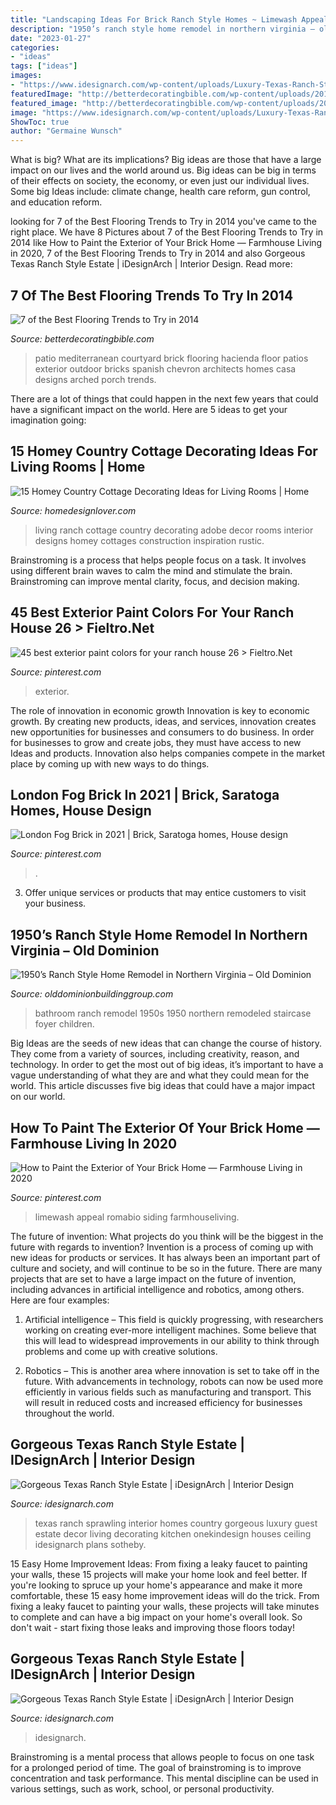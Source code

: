 ```yaml
---
title: "Landscaping Ideas For Brick Ranch Style Homes ~ Limewash Appeal Romabio Siding Farmhouseliving"
description: "1950’s ranch style home remodel in northern virginia – old dominion"
date: "2023-01-27"
categories:
- "ideas"
tags: ["ideas"]
images:
- "https://www.idesignarch.com/wp-content/uploads/Luxury-Texas-Ranch-Style-Home_6.jpg"
featuredImage: "http://betterdecoratingbible.com/wp-content/uploads/2014/01/mediterranean-patio.jpg"
featured_image: "http://betterdecoratingbible.com/wp-content/uploads/2014/01/mediterranean-patio.jpg"
image: "https://www.idesignarch.com/wp-content/uploads/Luxury-Texas-Ranch-Style-Home_6.jpg"
ShowToc: true
author: "Germaine Wunsch"
---
```



What is big? What are its implications?
Big ideas are those that have a large impact on our lives and the world around us. Big ideas can be big in terms of their effects on society, the economy, or even just our individual lives. Some big Ideas include: climate change, health care reform, gun control, and education reform.

	

		
looking for 7 of the Best Flooring Trends to Try in 2014 you've came to the right place. We have 8 Pictures about 7 of the Best Flooring Trends to Try in 2014 like How to Paint the Exterior of Your Brick Home — Farmhouse Living in 2020, 7 of the Best Flooring Trends to Try in 2014 and also Gorgeous Texas Ranch Style Estate | iDesignArch | Interior Design. Read more:
		
    
## 7 Of The Best Flooring Trends To Try In 2014

<img loading=lazy src="http://betterdecoratingbible.com/wp-content/uploads/2014/01/mediterranean-patio.jpg" onerror="this.onerror=null;this.src='https://tse4.mm.bing.net/th?id=OIP.oauFU53rcI6q4Astz5RnQgHaLP&amp;pid=15.1';" alt="7 of the Best Flooring Trends to Try in 2014">

_Source: betterdecoratingbible.com_

>patio mediterranean courtyard brick flooring hacienda floor patios exterior outdoor bricks spanish chevron architects homes casa designs arched porch trends. 

	

There are a lot of things that could happen in the next few years that could have a significant impact on the world. Here are 5 ideas to get your imagination going: 

    
## 15 Homey Country Cottage Decorating Ideas For Living Rooms | Home

<img loading=lazy src="https://homedesignlover.com/wp-content/uploads/2014/01/1-Adobe-Ranch.jpg" onerror="this.onerror=null;this.src='https://tse3.mm.bing.net/th?id=OIP.-mOWnxrtZYUINw-w3gh93wHaF1&amp;pid=15.1';" alt="15 Homey Country Cottage Decorating Ideas for Living Rooms | Home">

_Source: homedesignlover.com_

>living ranch cottage country decorating adobe decor rooms interior designs homey cottages construction inspiration rustic. 

	

Brainstroming is a process that helps people focus on a task. It involves using different brain waves to calm the mind and stimulate the brain. Brainstroming can improve mental clarity, focus, and decision making.

    
## 45 Best Exterior Paint Colors For Your Ranch House 26 &gt; Fieltro.Net

<img loading=lazy src="https://i.pinimg.com/736x/c8/83/13/c883134d2346c93e8f0cb77faefe4745.jpg" onerror="this.onerror=null;this.src='https://tse2.mm.bing.net/th?id=OIP.YhuOuK4LXaAmkvE3l31mrwHaJE&amp;pid=15.1';" alt="45 best exterior paint colors for your ranch house 26 &gt; Fieltro.Net">

_Source: pinterest.com_

>exterior. 

	

The role of innovation in economic growth
Innovation is key to economic growth. By creating new products, ideas, and services, innovation creates new opportunities for businesses and consumers to do business. In order for businesses to grow and create jobs, they must have access to new Ideas and products. Innovation also helps companies compete in the market place by coming up with new ways to do things.

    
## London Fog Brick In 2021 | Brick, Saratoga Homes, House Design

<img loading=lazy src="https://i.pinimg.com/736x/36/b3/88/36b38857b31de121064cafa9d1c59f5d.jpg" onerror="this.onerror=null;this.src='https://tse3.mm.bing.net/th?id=OIP.JZNvFGHgWADu4EUE87ksYQHaJ3&amp;pid=15.1';" alt="London Fog Brick in 2021 | Brick, Saratoga homes, House design">

_Source: pinterest.com_

>. 

	

3. Offer unique services or products that may entice customers to visit your business.

    
## 1950’s Ranch Style Home Remodel In Northern Virginia – Old Dominion

<img loading=lazy src="https://olddominionbuildinggroup.com/wp-content/uploads/1950s-ranch-home-kids-bathroom-remodel-northern-va-rs.jpg" onerror="this.onerror=null;this.src='https://tse4.mm.bing.net/th?id=OIP.Rpx9WvISsZpG54ilIxvQ0QHaE9&amp;pid=15.1';" alt="1950’s Ranch Style Home Remodel in Northern Virginia – Old Dominion">

_Source: olddominionbuildinggroup.com_

>bathroom ranch remodel 1950s 1950 northern remodeled staircase foyer children. 

	

Big Ideas are the seeds of new ideas that can change the course of history. They come from a variety of sources, including creativity, reason, and technology. In order to get the most out of big ideas, it’s important to have a vague understanding of what they are and what they could mean for the world. This article discusses five big ideas that could have a major impact on our world.

    
## How To Paint The Exterior Of Your Brick Home — Farmhouse Living In 2020

<img loading=lazy src="https://i.pinimg.com/736x/68/a2/e5/68a2e5ac80c26669f3a6363544d29d77.jpg" onerror="this.onerror=null;this.src='https://tse1.mm.bing.net/th?id=OIP.8STNqMl5TD_49aiI01AsFAHaL9&amp;pid=15.1';" alt="How to Paint the Exterior of Your Brick Home — Farmhouse Living in 2020">

_Source: pinterest.com_

>limewash appeal romabio siding farmhouseliving. 

	

The future of invention: What projects do you think will be the biggest in the future with regards to invention?
Invention is a process of coming up with new ideas for products or services. It has always been an important part of culture and society, and will continue to be so in the future. There are many projects that are set to have a large impact on the future of invention, including advances in artificial intelligence and robotics, among others. Here are four examples:
1) Artificial intelligence – This field is quickly progressing, with researchers working on creating ever-more intelligent machines. Some believe that this will lead to widespread improvements in our ability to think through problems and come up with creative solutions.

2) Robotics – This is another area where innovation is set to take off in the future. With advancements in technology, robots can now be used more efficiently in various fields such as manufacturing and transport. This will result in reduced costs and increased efficiency for businesses throughout the world.

    
## Gorgeous Texas Ranch Style Estate | IDesignArch | Interior Design

<img loading=lazy src="http://www.idesignarch.com/wp-content/uploads/Luxury-Texas-Ranch-Style-Home_17.jpg" onerror="this.onerror=null;this.src='https://tse3.mm.bing.net/th?id=OIP.aPcyzNQh4Fw_bg2tRZw0VgHaJ4&amp;pid=15.1';" alt="Gorgeous Texas Ranch Style Estate | iDesignArch | Interior Design">

_Source: idesignarch.com_

>texas ranch sprawling interior homes country gorgeous luxury guest estate decor living decorating kitchen onekindesign houses ceiling idesignarch plans sotheby. 

	

15 Easy Home Improvement Ideas: From fixing a leaky faucet to painting your walls, these 15 projects will make your home look and feel better.
If you're looking to spruce up your home's appearance and make it more comfortable, these 15 easy home improvement ideas will do the trick. From fixing a leaky faucet to painting your walls, these projects will take minutes to complete and can have a big impact on your home's overall look. So don't wait - start fixing those leaks and improving those floors today!

    
## Gorgeous Texas Ranch Style Estate | IDesignArch | Interior Design

<img loading=lazy src="https://www.idesignarch.com/wp-content/uploads/Luxury-Texas-Ranch-Style-Home_6.jpg" onerror="this.onerror=null;this.src='https://tse4.mm.bing.net/th?id=OIP.RRA7XW3CsvDMTn1982SajgHaJ4&amp;pid=15.1';" alt="Gorgeous Texas Ranch Style Estate | iDesignArch | Interior Design">

_Source: idesignarch.com_

>idesignarch. 

	

Brainstroming is a mental process that allows people to focus on one task for a prolonged period of time. The goal of brainstroming is to improve concentration and task performance. This mental discipline can be used in various settings, such as work, school, or personal productivity.

